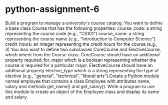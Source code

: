 # python-assignment-6
 Build a program to manage a university's course catalog. You want to define a base class Course that has the following properties: course_code: a string representing the course code (e.g., "CS101") course_name: a string representing the course name (e.g., "Introduction to Computer Science") credit_hours: an integer representing the credit hours for the course (e.g., 3) You also want to define two subclasses CoreCourse and ElectiveCourse, which inherit from the Course class. CoreCourse should have an additional property required_for_major which is a boolean representing whether the course is required for a particular major. ElectiveCourse should have an additional property elective_type which is a string representing the type of elective (e.g., "general", "technical", "liberal arts").Create a Python module named employee that contains a class Employee with attributes name, salary and methods get_name() and get_salary(). Write a program to use this module to create an object of the Employee class and display its name and salary.
